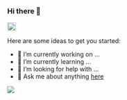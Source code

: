 ### Hi there 👋

<a href="https://github.com/okgwknt">
  <img height="20" src="https://img.shields.io/github/followers/okgwknt?label=follow&logo=github&style=flat" />
</a>
<!--
**okgwknt/okgwknt** is a ✨ _special_ ✨ repository because its `README.md` (this file) appears on your GitHub profile.
-->

Here are some ideas to get you started:

- 🔭 I’m currently working on ...
- 🌱 I’m currently learning ...
- 🤔 I’m looking for help with ...
- 💬 Ask me about anything [here](https://github.com/okgwknt/okgwknt/issues)
  <!-- - 👯 I’m looking to collaborate on ... -->
  <!-- - 📫 How to reach me: ... -->
  <!-- - 😄 Pronouns: ... -->
  <!-- - ⚡ Fun fact: ... -->


<img src="https://github-readme-stats.vercel.app/api/top-langs/?username=okgwknt&layout=compact">

<!--
<img src="https://github-readme-stats.vercel.app/api/top-langs/?username=okgwknt&layout=compact&theme=dark">
  <a href="https://github.com/okgwknt/okgwknt/">
    <img src="https://komarev.com/ghpvc/?username=okgwknt" alt="okgwknt" />
  </a>
-->
